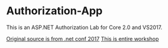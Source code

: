 # Authorization-App
This is an ASP.NET Authorization Lab for Core 2.0 and VS2017.

[Original source is from .net conf 2017](https://channel9.msdn.com/Events/dotnetConf/2017/T324)
[This is entire workshop](https://github.com/blowdart/AspNetAuthorizationWorkshop/tree/core2)

